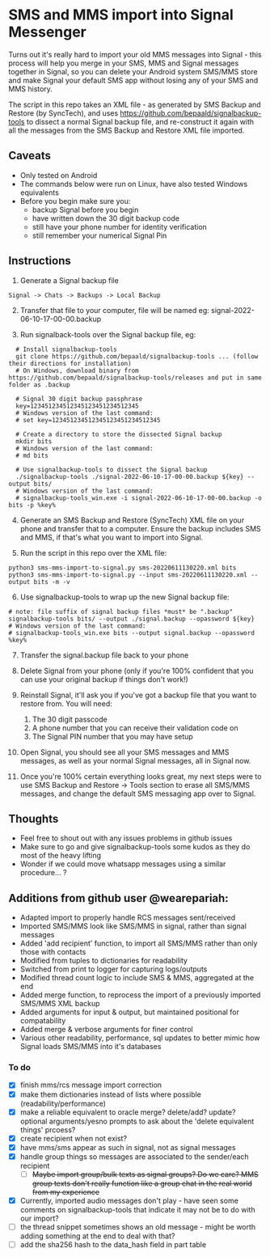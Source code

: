
# SMS and MMS import into Signal Messenger

Turns out it's really hard to import your old MMS messages into Signal - this process
will help you merge in your SMS, MMS and Signal messages together in Signal, so you can
delete your Android system SMS/MMS store and make Signal your default SMS app without
losing any of your SMS and MMS history.

The script in this repo takes an XML file - as generated by SMS Backup and Restore (by
SyncTech), and uses https://github.com/bepaald/signalbackup-tools to dissect a normal
Signal backup file, and re-construct it again with all the messages from the
SMS Backup and Restore XML file imported.

## Caveats

 * Only tested on Android
 * The commands below were run on Linux, have also tested Windows equivalents
 * Before you begin make sure you:
     - backup Signal before you begin
     - have written down the 30 digit backup code
     - still have your phone number for identity verification
     - still remember your numerical Signal Pin

## Instructions

1. Generate a Signal backup file

```
Signal -> Chats -> Backups -> Local Backup
```

2. Transfer that file to your computer, file will be named eg: signal-2022-06-10-17-00-00.backup

3. Run signalback-tools over the Signal backup file, eg:

```
  # Install signalbackup-tools
  git clone https://github.com/bepaald/signalbackup-tools ... (follow their directions for installation)
  # On Windows, download binary from https://github.com/bepaald/signalbackup-tools/releases and put in same folder as .backup

  # Signal 30 digit backup passphrase
  key=123451234512345123451234512345
  # Windows version of the last command:
  # set key=123451234512345123451234512345

  # Create a directory to store the dissected Signal backup
  mkdir bits
  # Windows version of the last command:
  # md bits

  # Use signalbackup-tools to dissect the Signal backup
  ./signalbackup-tools ./signal-2022-06-10-17-00-00.backup ${key} --output bits/
  # Windows version of the last command:
  # signalbackup-tools_win.exe -i signal-2022-06-10-17-00-00.backup -o bits -p %key%
```

4. Generate an SMS Backup and Restore (SyncTech) XML file on your phone and transfer that to a computer. Ensure the backup includes SMS and MMS, if that's what you want to import into Signal.

5. Run the script in this repo over the XML file:

```
python3 sms-mms-import-to-signal.py sms-20220611130220.xml bits
python3 sms-mms-import-to-signal.py --input sms-20220611130220.xml --output bits -m -v
```

6. Use signalbackup-tools to wrap up the new Signal backup file:

```
# note: file suffix of signal backup files *must* be ".backup"
signalbackup-tools bits/ --output ./signal.backup --opassword ${key}
# Windows version of the last command:
# signalbackup-tools_win.exe bits --output signal.backup --opassword %key%
```

7. Transfer the signal.backup file back to your phone

8. Delete Signal from your phone (only if you're 100% confident that you can use your original backup if things don't work!)

9. Reinstall Signal, it'll ask you if you've got a backup file that you want to restore from. You will need:
   1. The 30 digit passcode
   2. A phone number that you can receive their validation code on
   3. The Signal PIN number that you may have setup

10. Open Signal, you should see all your SMS messages and MMS messages, as well as your normal Signal messages, all in Signal now.

11. Once you're 100% certain everything looks great, my next steps were to use SMS Backup and Restore -> Tools section to erase all SMS/MMS messages, and change the default SMS messaging app over to Signal.


## Thoughts
* Feel free to shout out with any issues problems in github issues
* Make sure to go and give signalbackup-tools some kudos as they do most of the heavy lifting
* Wonder if we could move whatsapp messages using a similar procedure... ?

## Additions from github user @wearepariah:
* Adapted import to properly handle RCS messages sent/received
* Imported SMS/MMS look like SMS/MMS in signal, rather than signal messages
* Added 'add recipient' function, to import all SMS/MMS rather than only those with contacts
* Modified from tuples to dictionaries for readability
* Switched from print to logger for capturing logs/outputs
* Modified thread count logic to include SMS & MMS, aggregated at the end
* Added merge function, to reprocess the import of a previously imported SMS/MMS XML backup
* Added arguments for input & output, but maintained positional for compatability
* Added merge & verbose arguments for finer control
* Various other readability, performance, sql updates to better mimic how Signal loads SMS/MMS into it's databases

### To do
- [x] finish mms/rcs message import correction
- [x] make them dictionaries instead of lists where possible (readability/performance)
- [x] make a reliable equivalent to oracle merge? delete/add? update? optional arguments/yesno prompts to ask about the 'delete equivalent things' prcoess?
- [x] create recipient when not exist?
- [x] have mms/sms appear as such in signal, not as signal messages
- [x] handle group things so messages are associated to the sender/each recipient
  - [ ] ~~Maybe import group/bulk texts as signal groups? Do we care? MMS group texts don't really function like a group chat in the real world from my experience~~
- [x] Currently, imported audio messages don't play - have seen some comments on signalbackup-tools that indicate it may not be to do with our import?
- [ ] the thread snippet sometimes shows an old message - might be worth adding something at the end to deal with that?
- [ ] add the sha256 hash to the data_hash field in part table
